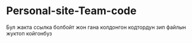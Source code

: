 # Personal-site-Team-code
Бул жакта ссылка болбойт жон гана колдонгон кодтордун зип файлын жуктоп койгонбуз
